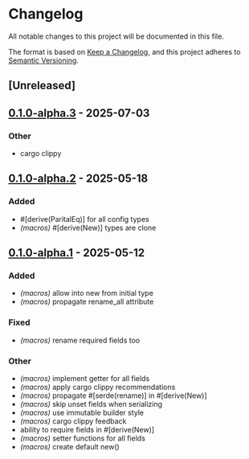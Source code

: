 # Changelog

All notable changes to this project will be documented in this file.

The format is based on [Keep a Changelog](https://keepachangelog.com/en/1.0.0/),
and this project adheres to [Semantic Versioning](https://semver.org/spec/v2.0.0.html).

## [Unreleased]

## [0.1.0-alpha.3](https://github.com/hertelukas/syncthing-rs/compare/syncthing-macros-v0.1.0-alpha.2...syncthing-macros-v0.1.0-alpha.3) - 2025-07-03

### Other

- cargo clippy

## [0.1.0-alpha.2](https://github.com/hertelukas/syncthing-rs/compare/syncthing-macros-v0.1.0-alpha.1...syncthing-macros-v0.1.0-alpha.2) - 2025-05-18

### Added

- #[derive(ParitalEq)] for all config types
- *(macros)* #[derive(New)] types are clone

## [0.1.0-alpha.1](https://github.com/hertelukas/syncthing-rs/compare/syncthing-macros-v0.1.0-alpha.0...syncthing-macros-v0.1.0-alpha.1) - 2025-05-12

### Added

- *(macros)* allow into new from initial type
- *(macros)* propagate rename_all attribute

### Fixed

- *(macros)* rename required fields too

### Other

- *(macros)* implement getter for all fields
- *(macros)* apply cargo clippy recommendations
- *(macros)* propagate #[serde(rename)] in #[derive(New)]
- *(macros)* skip unset fields when serializing
- *(macros)* use immutable builder style
- *(macros)* cargo clippy feedback
- ability to require fields in #[derive(New)]
- *(macros)* setter functions for all fields
- *(macros)* create default new()
